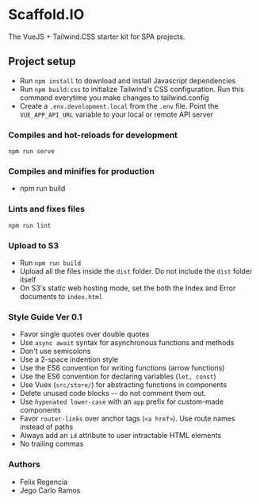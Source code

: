 # Scaffold.IO
The VueJS + Tailwind.CSS starter kit for SPA projects.

## Project setup
- Run `npm install` to download and install Javascript dependencies
- Run `npm build:css` to initialize Tailwind's CSS configuration. Run this command everytime you make changes to tailwind.config
- Create a `.env.development.local` from the `.env` file. Point the `VUE_APP_API_URL` variable to your local or remote API server

### Compiles and hot-reloads for development
```
npm run serve
```

### Compiles and minifies for production
- npm run build


### Lints and fixes files
```
npm run lint
```

### Upload to S3
- Run `npm run build`
- Upload all the files inside the `dist` folder. Do not include the `dist` folder itself
- On S3's static web hosting mode, set the both the Index and Error documents to `index.html`

### Style Guide Ver 0.1
- Favor single quotes over double quotes
- Use `async await` syntax for asynchronous functions and methods
- Don't use semicolons
- Use a 2-space indention style
- Use the ES6 convention for writing functions (arrow functions)
- Use the ES6 convention for declaring variables (`let, const`)
- Use Vuex (`src/store/`) for abstracting functions in components
- Delete unused code blocks -- do not comment them out.
- Use `hypenated lower-case` with an `app` prefix for custom-made components
- Favor `router-links` over anchor tags (`<a href>`). Use route names instead of paths
- Always add an `id` attribute to user intractable HTML elements
- No trailing commas


### Authors
- Felix Regencia
- Jego Carlo Ramos
